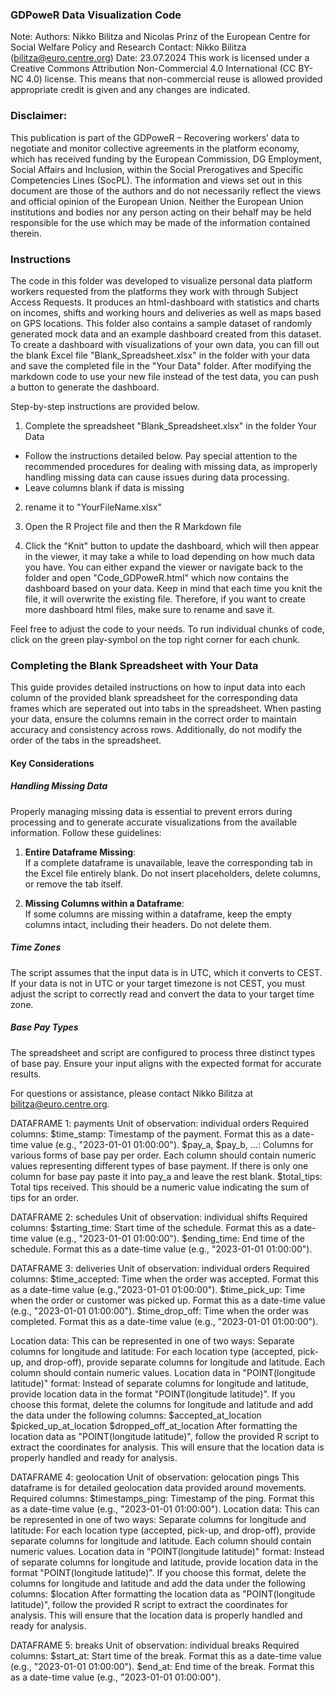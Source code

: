 

### GDPoweR Data Visualization Code

Note: 
Authors: Nikko Bilitza and Nicolas Prinz of the European Centre for Social Welfare Policy and Research
Contact: Nikko Bilitza (bilitza@euro.centre.org)
Date: 23.07.2024
This work is licensed under a Creative Commons Attribution Non-Commercial 4.0 International (CC BY-NC 4.0) license. This means that non-commercial reuse is allowed provided appropriate credit is given and any changes are indicated.

### Disclaimer:
This publication is part of the GDPoweR – Recovering workers’ data to negotiate and monitor collective agreements in the platform economy, which has received funding by the European Commission, DG Employment, Social Affairs and Inclusion, within the Social Prerogatives and Specific Competencies Lines (SocPL). The information and views set out in this document are those of the authors and do not necessarily reflect the views and official opinion of the European Union. Neither the European Union institutions and bodies nor any person acting on their behalf may be held responsible for the use which may be made of the information contained therein.

### Instructions
The code in this folder was developed to visualize personal data platform workers requested from the platforms they work with through Subject Access Requests. It produces an html-dashboard with statistics and charts on incomes, shifts and working hours and deliveries as well as maps based on GPS locations. This folder also contains a sample dataset of randomly generated mock data and an example dashboard created from this dataset. To create a dashboard with visualizations of your own data, you can fill out the blank Excel file "Blank_Spreadsheet.xlsx" in the folder with your data and save the completed file in the "Your Data" folder. After modifying the markdown code to use your new file instead of the test data, you can push a button to generate the dashboard.

Step-by-step instructions are provided below.
1. Complete the spreadsheet "Blank_Spreadsheet.xlsx" in the folder Your Data
 - Follow the instructions detailed below. Pay special attention to the recommended procedures for dealing with missing data, as improperly handling missing data can cause issues during data processing.
 - Leave columns blank if data is missing

2. rename it to "YourFileName.xlsx"

3. Open the R Project file and then the R Markdown file

4. Click the "Knit" button to update the dashboard, which will then appear in the viewer, it may take a while to load depending on how much data you have. You can either expand the viewer or navigate back to the folder and open "Code_GDPoweR.html" which now contains the dashboard based on your data. Keep in mind that each time you knit the file, it will overwrite the existing file. Therefore, if you want to create more dashboard html files, make sure to rename and save it.

Feel free to adjust the code to your needs. To run individual chunks of code, click on the green play-symbol on the top right corner for each chunk.


### Completing the Blank Spreadsheet with Your Data

This guide provides detailed instructions on how to input data into each column of the provided blank spreadsheet for the corresponding data frames which are seperated out into tabs in the spreadsheet. 
When pasting your data, ensure the columns remain in the correct order to maintain accuracy and consistency across rows. 
Additionally, do not modify the order of the tabs in the spreadsheet.

#### Key Considerations

##### Handling Missing Data
Properly managing missing data is essential to prevent errors during processing and to generate accurate visualizations from the available information. Follow these guidelines:

1. **Entire Dataframe Missing**:  
   If a complete dataframe is unavailable, leave the corresponding tab in the Excel file entirely blank. Do not insert placeholders, delete columns, or remove the tab itself.

2. **Missing Columns within a Dataframe**:  
   If some columns are missing within a dataframe, keep the empty columns intact, including their headers. Do not delete them.

##### Time Zones
The script assumes that the input data is in UTC, which it converts to CEST. If your data is not in UTC or your target timezone is not CEST, you must adjust the script to correctly read and convert the data to your target time zone.

##### Base Pay Types
The spreadsheet and script are configured to process three distinct types of base pay. Ensure your input aligns with the expected format for accurate results.

For questions or assistance, please contact Nikko Bilitza at bilitza@euro.centre.org.

DATAFRAME 1: payments 
Unit of observation: individual orders
Required columns:
$time_stamp: Timestamp of the payment. Format this as a date-time value (e.g., "2023-01-01 01:00:00").
$pay_a, $pay_b, ...: Columns for various forms of base pay per order. Each column should contain numeric values representing different types of base payment. If there is only one column for base pay paste it into pay_a and leave the rest blank.
$total_tips: Total tips received. This should be a numeric value indicating the sum of tips for an order.

DATAFRAME 2: schedules
Unit of observation: individual shifts
Required columns:
$starting_time: Start time of the schedule. Format this as a date-time value (e.g., "2023-01-01 01:00:00").
$ending_time: End time of the schedule. Format this as a date-time value (e.g., "2023-01-01 01:00:00").

DATAFRAME 3: deliveries
Unit of observation: individual orders
Required columns:
$time_accepted: Time when the order was accepted. Format this as a date-time value (e.g.,"2023-01-01 01:00:00").
$time_pick_up: Time when the order or customer was picked up. Format this as a date-time value (e.g., "2023-01-01 01:00:00").
$time_drop_off: Time when the order was completed. Format this as a date-time value (e.g., "2023-01-01 01:00:00").

Location data:
This can be represented in one of two ways:
Separate columns for longitude and latitude: For each location type (accepted, pick-up, and drop-off), provide separate columns for longitude and latitude. Each column should contain numeric values.
Location data in "POINT(longitude latitude)" format: Instead of separate columns for longitude and latitude, provide location data in the format "POINT(longitude latitude)". If you choose this format, delete the columns for longitude and latitude and add the data under the following columns:
$accepted_at_location
$picked_up_at_location
$dropped_off_at_location
After formatting the location data as "POINT(longitude latitude)", follow the provided R script to extract the coordinates for analysis. This will ensure that the location data is properly handled and ready for analysis.

DATAFRAME 4: geolocation
Unit of observation: gelocation pings
This dataframe is for detailed geolocation data provided around movements.
Required columns:
$timestamps_ping: Timestamp of the ping. Format this as a date-time value (e.g., "2023-01-01 01:00:00").
Location data:
This can be represented in one of two ways:
Separate columns for longitude and latitude: For each location type (accepted, pick-up, and drop-off), provide separate columns for longitude and latitude. Each column should contain numeric values.
Location data in "POINT(longitude latitude)" format: Instead of separate columns for longitude and latitude, provide location data in the format "POINT(longitude latitude)". If you choose this format, delete the columns for longitude and latitude and add the data under the following columns:
$location
After formatting the location data as "POINT(longitude latitude)", follow the provided R script to extract the coordinates for analysis. This will ensure that the location data is properly handled and ready for analysis.

DATAFRAME 5: breaks 
Unit of observation: individual breaks
Required columns:
$start_at: Start time of the break. Format this as a date-time value (e.g., "2023-01-01 01:00:00").
$end_at: End time of the break. Format this as a date-time value (e.g., "2023-01-01 01:00:00").
